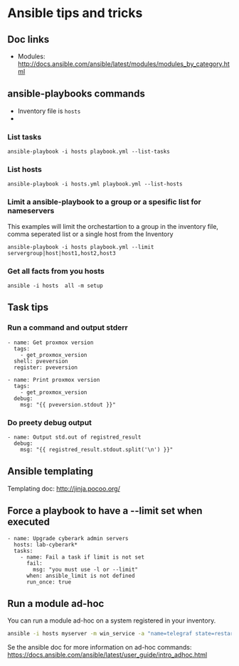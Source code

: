 # Ansible tips and tricks
## Doc links
- Modules: http://docs.ansible.com/ansible/latest/modules/modules_by_category.html

## ansible-playbooks commands
- Inventory file is `hosts`
-
### List tasks
```
ansible-playbook -i hosts playbook.yml --list-tasks
```

### List hosts
```
ansible-playbook -i hosts.yml playbook.yml --list-hosts
```

### Limit a ansible-playbook to a group or a spesific list for nameservers
This examples will limit the orchestartion to a group in the inventory file, comma seperated list or a single host from the Inventory
```
ansible-playbook -i hosts playbook.yml --limit servergroup|host|host1,host2,host3
```

### Get all facts from you hosts
```
ansible -i hosts  all -m setup
```

## Task tips

### Run a command and output stderr
```
- name: Get proxmox version
  tags:
    - get_proxmox_version
  shell: pveversion
  register: pveversion

- name: Print proxmox version
  tags:
    - get_proxmox_version
  debug:
    msg: "{{ pveversion.stdout }}"
```
### Do preety debug output
```
- name: Output std.out of registred_result
  debug:
    msg: "{{ registred_result.stdout.split('\n') }}" 
```

## Ansible templating
Templating doc: http://jinja.pocoo.org/

## Force a playbook to have a --limit set when executed
```
- name: Upgrade cyberark admin servers
  hosts: lab-cyberark*
  tasks:
    - name: Fail a task if limit is not set
      fail:
        msg: "you must use -l or --limit"
      when: ansible_limit is not defined
      run_once: true
 ```

## Run a module ad-hoc

You can run a module ad-hoc on a system registered in your inventory.

```bash
ansible -i hosts myserver -m win_service -a "name=telegraf state=restarted"
```

Se the ansible doc for more information on ad-hoc commands: https://docs.ansible.com/ansible/latest/user_guide/intro_adhoc.html
